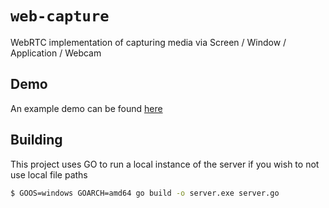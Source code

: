 # `web-capture`
WebRTC implementation of capturing media via Screen / Window / Application / Webcam

## Demo
An example demo can be found [here](https://txj-xyz.github.io/web-capture/)

## Building
This project uses GO to run a local instance of the server if you wish to not use local file paths

```bash
$ GOOS=windows GOARCH=amd64 go build -o server.exe server.go
```